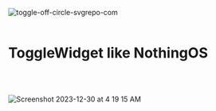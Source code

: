 

![toggle-off-circle-svgrepo-com](https://github.com/Areeb786123/ToggleWidgetsNothingOS/assets/56149022/91d72729-4aff-40ee-bb37-3042e6b3e963)
<br></br>

<h1>ToggleWidget like NothingOS</h1>
<br></br>

![Screenshot 2023-12-30 at 4 19 15 AM](https://github.com/Areeb786123/ToggleWidgetsNothingOS/assets/56149022/3815224c-4c4d-493a-bc75-f1b4362cc2db)
